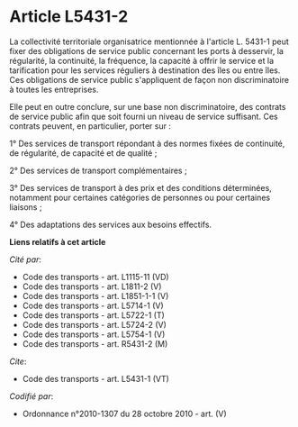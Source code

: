 # Article L5431-2

La collectivité territoriale organisatrice mentionnée à l'article L. 5431-1 peut fixer des obligations de service public
concernant les ports à desservir, la régularité, la continuité, la fréquence, la capacité à offrir le service et la
tarification pour les services réguliers à destination des îles ou entre îles. Ces obligations de service public s'appliquent
de façon non discriminatoire à toutes les entreprises. 

Elle peut en outre conclure, sur une base non discriminatoire, des contrats de service public afin que soit fourni un niveau
de service suffisant. Ces contrats peuvent, en particulier, porter sur : 

1° Des services de transport répondant à des normes fixées de continuité, de régularité, de capacité et de qualité ; 

2° Des services de transport complémentaires ; 

3° Des services de transport à des prix et des conditions déterminées, notamment pour certaines catégories de personnes ou
pour certaines liaisons ; 

4° Des adaptations des services aux besoins effectifs.

**Liens relatifs à cet article**

_Cité par_:

  - Code des transports - art. L1115-11 (VD)
  - Code des transports - art. L1811-2 (V)
  - Code des transports - art. L1851-1-1 (V)
  - Code des transports - art. L5714-1 (V)
  - Code des transports - art. L5722-1 (T)
  - Code des transports - art. L5724-2 (V)
  - Code des transports - art. L5754-1 (V)
  - Code des transports - art. R5431-2 (M)

_Cite_:

  - Code des transports - art. L5431-1 (VT)

_Codifié par_:

  - Ordonnance n°2010-1307 du 28 octobre 2010 - art. (V)
